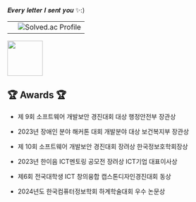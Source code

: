 
𝑬𝒗𝒆𝒓𝒚 𝒍𝒆𝒕𝒕𝒆𝒓 𝑰 𝒔𝒆𝒏𝒕 𝒚𝒐𝒖 ✨:)
 <table>
    <tr>
              <td>  <a href="https://solved.ac/hayun3906/" target="_blank"></td>
        <td>    <img src="http://mazassumnida.wtf/api/v2/generate_badge?boj=hayun3906" alt="Solved.ac Profile"></td>
    </tr>

</table>
<div>


   <img align ="center" width="80" src="https://github.com/user-attachments/assets/d58dc93f-b3dd-4fb2-9502-afafd723666d" />
  <h2>🏆 Awards 🏆</h2> 
  
- 제 9회 소프트웨어 개발보안 경진대회 대상 행정안전부 장관상</p>
- 2023년 장애인 분야 해커톤 대회 개발분야 대상 보건복지부 장관상</p>
- 제 10회 소프트웨어 개발보안 경진대회 장려상 한국정보호학회장상</p>
- 2023년 한이음 ICT멘토링 공모전 장려상 ICT기업 대표이사상 </p>
- 제6회 전국대학생 ICT 창의융합 캡스톤디자인경진대회 동상   </p>
- 2024년도 한국컴퓨터정보학회 하계학술대회 우수 논문상  </p>
